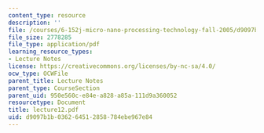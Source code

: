 ```yaml
---
content_type: resource
description: ''
file: /courses/6-152j-micro-nano-processing-technology-fall-2005/d9097b1b036264512858784ebe967e84_lecture12.pdf
file_size: 2778285
file_type: application/pdf
learning_resource_types:
- Lecture Notes
license: https://creativecommons.org/licenses/by-nc-sa/4.0/
ocw_type: OCWFile
parent_title: Lecture Notes
parent_type: CourseSection
parent_uid: 950e560c-e84e-a828-a85a-111d9a360052
resourcetype: Document
title: lecture12.pdf
uid: d9097b1b-0362-6451-2858-784ebe967e84
---
```

